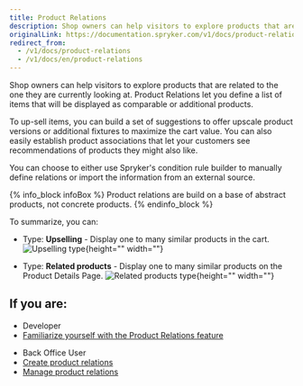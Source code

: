 ```yaml
---
title: Product Relations
description: Shop owners can help visitors to explore products that are related to the one they are currently looking at by upselling or displaying similar products.
originalLink: https://documentation.spryker.com/v1/docs/product-relations
redirect_from:
  - /v1/docs/product-relations
  - /v1/docs/en/product-relations
---
```


Shop owners can help visitors to explore products that are related to the one they are currently looking at. Product Relations let you define a list of items that will be displayed as comparable or additional products.

To up-sell items, you can build a set of suggestions to offer upscale product versions or additional fixtures to maximize the cart value. You can also easily establish product associations that let your customers see recommendations of products they might also like.

You can choose to either use Spryker's condition rule builder to manually define relations or import the information from an external source.

{% info_block infoBox %}
Product relations are build on a base of abstract products, not concrete products.
{% endinfo_block %}

To summarize, you can:

* Type: **Upselling** - Display one to many similar products in the cart.
![Upselling type](https://spryker.s3.eu-central-1.amazonaws.com/docs/Features/Product+Management/Product+Relations/Similar+products+in+the+cart.gif){height="" width=""}

* Type: **Related products** - Display one to many similar products on the Product Details Page.
![Related products type](https://spryker.s3.eu-central-1.amazonaws.com/docs/Features/Product+Management/Product+Relations/Similar+Products.gif){height="" width=""}

## If you are:

<div class="mr-container">
    <div class="mr-list-container">
        <!-- col1 -->
        <div class="mr-col">
            <ul class="mr-list mr-list-green">
                <li class="mr-title">Developer</li>
                <li><a href="https://documentation.spryker.com/v1/docs/product-relations-feature-overview" class="mr-link">Familiarize yourself with the Product Relations feature</a></li>
            </ul>
        </div>
 <!-- col2 -->
        <div class="mr-col">
            <ul class="mr-list mr-list-blue">
                <li class="mr-title"> Back Office User</li>
                <li><a href="https://documentation.spryker.com/v1/docs/creating-a-product-relation" class="mr-link">Create product relations</a></li>
                 <li><a href="https://documentation.spryker.com/v1/docs/managing-product-relations" class="mr-link">Manage product relations</a></li>
            </ul>
        </div>
           </div>  
     </div>
